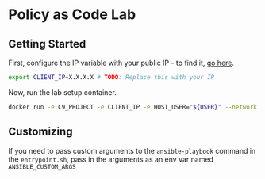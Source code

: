 # Policy as Code Lab

## Getting Started

First, configure the IP variable with your public IP - to find it, [go here](https://ipv4.icanhazip.com/).

```bash
export CLIENT_IP=X.X.X.X # TODO: Replace this with your IP
```

Now, run the lab setup container.

```bash
docker run -e C9_PROJECT -e CLIENT_IP -e HOST_USER="${USER}" --network host -v ~/logs:/root/logs -v ~/.ssh:/root/.ssh jonzeolla/labs:policy-as-code
```

## Customizing

If you need to pass custom arguments to the `ansible-playbook` command in the `entrypoint.sh`, pass in the arguments as an env var named `ANSIBLE_CUSTOM_ARGS`
